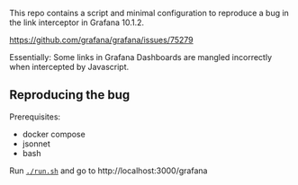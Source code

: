 This repo contains a script and minimal configuration to reproduce a bug in the
link interceptor in Grafana 10.1.2.

https://github.com/grafana/grafana/issues/75279

Essentially: Some links in Grafana Dashboards are mangled incorrectly when
intercepted by Javascript.

## Reproducing the bug

Prerequisites:
 - docker compose
 - jsonnet
 - bash

Run [`./run.sh`](./run.sh) and go to http://localhost:3000/grafana
